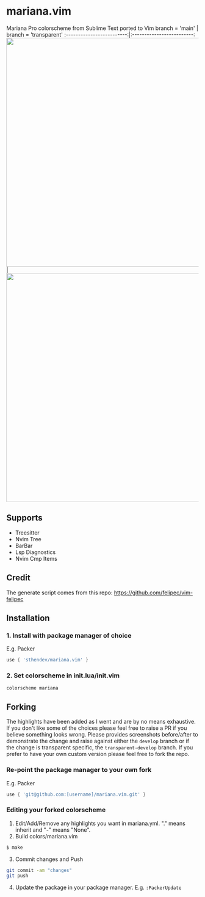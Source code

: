 # mariana.vim
Mariana Pro colorscheme from Sublime Text ported to Vim
branch = 'main'            |  branch = 'transparent'
:-------------------------:|:-------------------------:
<img src="https://user-images.githubusercontent.com/37766610/136689085-e3f854f1-1a79-46d9-9889-2bfa4dd24b16.png" height=600 /> | <img src="https://user-images.githubusercontent.com/37766610/136689140-b62a759b-4656-4762-8c04-4b13ad57579f.png" height=600 />



## Supports
- Treesitter
- Nvim Tree
- BarBar
- Lsp Diagnostics
- Nvim Cmp Items

## Credit
The generate script comes from this repo: https://github.com/felipec/vim-felipec

## Installation
### 1. Install with package manager of choice
E.g. Packer
```lua
use { 'sthendev/mariana.vim' }
```
### 2. Set colorscheme in init.lua/init.vim
```vim
colorscheme mariana
```

## Forking
The highlights have been added as I went and are by no means exhaustive. If you don't like some of the choices please feel free to raise a PR if you believe something looks wrong. Please provides screenshots before/after to demonstrate the change and raise against either the `develop` branch or if the change is transparent specific, the `transparent-develop` branch. If you prefer to have your own custom version please feel free to fork the repo.
### Re-point the package manager to your own fork
E.g. Packer
```lua
use { 'git@github.com:[username]/mariana.vim.git' }
```
### Editing your forked colorscheme
1. Edit/Add/Remove any highlights you want in mariana.yml. "." means inherit and "-" means "None".
2. Build colors/mariana.vim
```bash
$ make
```
3. Commit changes and Push
```bash
git commit -am "changes"
git push
```
4. Update the package in your package manager. E.g. `:PackerUpdate`
